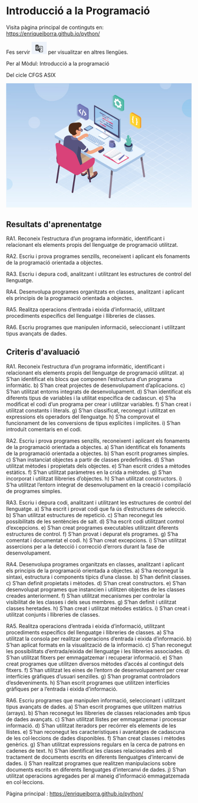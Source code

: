 # Introducció a la Programació

Visita pàgina principal de continguts en:  https://enriqueiborra.github.io/python/ 

Fes servir ![traductor](docs/imgs/icono-trad-google.png) per visualitzar en altres llengües.

Per al Mòdul: Introducció a la programació

Del cicle CFGS ASIX

![CID](docs/imgs/IP.jpg)

## Resultats d'aprenentatge
RA1. Reconeix l’estructura d’un programa informàtic, identificant i relacionant els elements propis del llenguatge de programació utilitzat.

RA2. Escriu i prova programes senzills, reconeixent i aplicant els fonaments de la programació orientada a objectes.

RA3. Escriu i depura codi, analitzant i utilitzant les estructures de control del llenguatge.

RA4. Desenvolupa programes organitzats en classes, analitzant i aplicant els principis de la programació orientada a objectes.

RA5. Realitza operacions d’entrada i eixida d’informació, utilitzant procediments específics del llenguatge i llibreries de classes.

RA6. Escriu programes que manipulen informació, seleccionant i utilitzant tipus avançats de dades.

## Criteris d'avaluació
RA1. Reconeix l’estructura d’un programa informàtic, identificant i relacionant els elements propis del llenguatge de programació utilitzat.
    a) S’han identificat els blocs que componen l’estructura d’un programa informàtic.
    b) S’han creat projectes de desenvolupament d’aplicacions.
    c) S’han utilitzat entorns integrats de desenvolupament.
    d) S’han identificat els diferents tipus de variables i la utilitat específica de cadascun.
    e) S’ha modificat el codi d’un programa per crear i utilitzar variables.
    f) S’han creat i utilitzat constants i literals.
    g) S’han classificat, reconegut i utilitzat en expressions els operadors del llenguatge.
    h) S’ha comprovat el funcionament de les conversions de tipus explícites i implícites.
    i) S’han introduït comentaris en el codi.

RA2. Escriu i prova programes senzills, reconeixent i aplicant els fonaments de la programació orientada a objectes.
    a) S’han identificat els fonaments de la programació orientada a objectes.
    b) S’han escrit programes simples.
    c) S’han instanciat objectes a partir de classes predefinides.
    d) S’han utilitzat mètodes i propietats dels objectes.
    e) S’han escrit crides a mètodes estàtics.
    f) S’han utilitzat paràmetres en la crida a mètodes.
    g) S’han incorporat i utilitzat llibreries d’objectes.
    h) S’han utilitzat constructors.
    i) S’ha utilitzat l’entorn integrat de desenvolupament en la creació i compilació de programes simples.

RA3. Escriu i depura codi, analitzant i utilitzant les estructures de control del llenguatge.
    a) S’ha escrit i provat codi que fa ús d’estructures de selecció.
    b) S’han utilitzat estructures de repetició.
    c) S’han reconegut les possibilitats de les sentències de salt.
    d) S’ha escrit codi utilitzant control d’excepcions.
    e) S’han creat programes executables utilitzant diferents estructures de control.
    f) S’han provat i depurat els programes.
    g) S’ha comentat i documentat el codi.
    h) S’han creat excepcions.
    i) S’han utilitzat assercions per a la detecció i correcció d’errors durant la fase de desenvolupament.

RA4. Desenvolupa programes organitzats en classes, analitzant i aplicant els principis de la programació orientada a objectes.
    a) S’ha reconegut la sintaxi, estructura i components típics d’una classe.
    b) S’han definit classes.
    c) S’han definit propietats i mètodes.
    d) S’han creat constructors.
    e) S’han desenvolupat programes que instancien i utilitzen objectes de les classes creades anteriorment.
    f) S’han utilitzat mecanismes per controlar la visibilitat de les classes i dels seus membres.
    g) S’han definit i utilitzat classes heretades.
    h) S’han creat i utilitzat mètodes estàtics.
    i) S’han creat i utilitzat conjunts i llibreries de classes.

RA5. Realitza operacions d’entrada i eixida d’informació, utilitzant procediments específics del llenguatge i llibreries de classes.
    a) S’ha utilitzat la consola per realitzar operacions d’entrada i eixida d’informació.
    b) S’han aplicat formats en la visualització de la informació.
    c) S’han reconegut les possibilitats d’entrada/eixida del llenguatge i les llibreries associades.
    d) S’han utilitzat fitxers per emmagatzemar i recuperar informació.
    e) S’han creat programes que utilitzen diversos mètodes d’accés al contingut dels fitxers.
    f) S’han utilitzat les eines de l’entorn de desenvolupament per crear interfícies gràfiques d’usuari senzilles.
    g) S’han programat controladors d’esdeveniments.
    h) S’han escrit programes que utilitzen interfícies gràfiques per a l’entrada i eixida d’informació.

RA6. Escriu programes que manipulen informació, seleccionant i utilitzant tipus avançats de dades.
    a) S’han escrit programes que utilitzen matrius (arrays).
    b) S’han reconegut les llibreries de classes relacionades amb tipus de dades avançats.
    c) S’han utilitzat llistes per emmagatzemar i processar informació.
    d) S’han utilitzat iteradors per recórrer els elements de les llistes.
    e) S’han reconegut les característiques i avantatges de cadascuna de les col·leccions de dades disponibles.
    f) S’han creat classes i mètodes genèrics.
    g) S’han utilitzat expressions regulars en la cerca de patrons en cadenes de text.
    h) S’han identificat les classes relacionades amb el tractament de documents escrits en diferents llenguatges d’intercanvi de dades.
    i) S’han realitzat programes que realitzen manipulacions sobre documents escrits en diferents llenguatges d’intercanvi de dades.
    j) S’han utilitzat operacions agregades per al maneig d’informació emmagatzemada en col·leccions.


Pàgina principal :  https://enriqueiborra.github.io/python/ 


